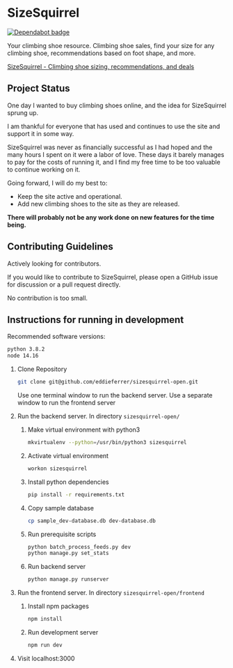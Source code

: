 # SizeSquirrel

[![Dependabot badge](https://flat.badgen.net/dependabot/wbkd/webpack-starter?icon=dependabot)](https://dependabot.com/)

Your climbing shoe resource. Climbing shoe sales, find your size for any climbing shoe, recommendations based on foot shape, and more.

[SizeSquirrel - Climbing shoe sizing, recommendations, and deals](https://sizesquirrel.com)

## Project Status

One day I wanted to buy climbing shoes online, and the idea for SizeSquirrel sprung up.

I am thankful for everyone that has used and continues to use the site and support it in some way.

SizeSquirrel was never as financially successful as I had hoped and the many hours I spent on it were a labor of love. These days it barely manages to pay for the costs of running it, and I find my free time to be too valuable to continue working on it.

Going forward, I will do my best to:

* Keep the site active and operational.
* Add new climbing shoes to the site as they are released.

**There will probably not be any work done on new features for the time being.**

## Contributing Guidelines

Actively looking for contributors.

If you would like to contribute to SizeSquirrel, please open a GitHub issue for discussion or a pull request directly.

No contribution is too small.

## Instructions for running in development

Recommended software versions:

```bash
python 3.8.2
node 14.16
```

1. Clone Repository

    ```bash
    git clone git@github.com/eddieferrer/sizesquirrel-open.git
    ```

    Use one terminal window to run the backend server. Use a separate window to run the frontend server

2. Run the backend server. In directory `sizesquirrel-open/`

    1. Make virtual environment with python3

        ```bash
        mkvirtualenv --python=/usr/bin/python3 sizesquirrel
        ```

    2. Activate virtual environment

        ```bash
        workon sizesquirrel
        ```

    3. Install python dependencies

        ```bash
        pip install -r requirements.txt
        ```

    4. Copy sample database

        ```bash
        cp sample_dev-database.db dev-database.db
        ```

    5. Run prerequisite scripts

        ```bash
        python batch_process_feeds.py dev
        python manage.py set_stats
        ```

    6. Run backend server

        ````bash
        python manage.py runserver
        ````

3. Run the frontend server. In directory `sizesquirrel-open/frontend`

    1. Install npm packages

        ```bash
        npm install
        ```

    2. Run development server

        ```bash
        npm run dev
        ```

4. Visit localhost:3000
